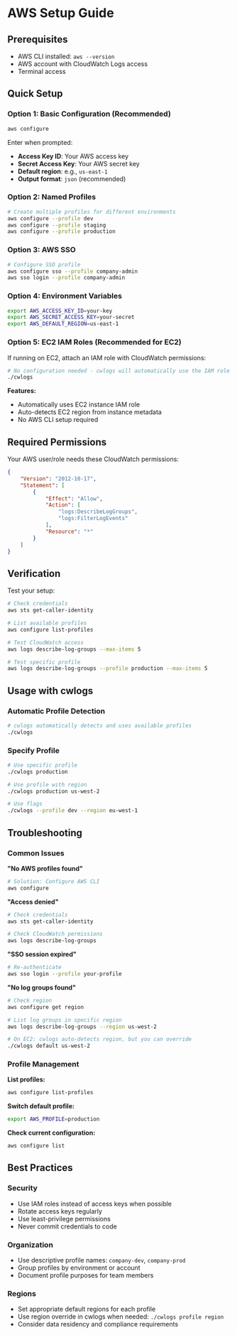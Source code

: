# AWS Setup Guide

## Prerequisites

- AWS CLI installed: `aws --version`
- AWS account with CloudWatch Logs access
- Terminal access

## Quick Setup

### Option 1: Basic Configuration (Recommended)
```bash
aws configure
```
Enter when prompted:
- **Access Key ID**: Your AWS access key
- **Secret Access Key**: Your AWS secret key  
- **Default region**: e.g., `us-east-1`
- **Output format**: `json` (recommended)

### Option 2: Named Profiles
```bash
# Create multiple profiles for different environments
aws configure --profile dev
aws configure --profile staging  
aws configure --profile production
```

### Option 3: AWS SSO
```bash
# Configure SSO profile
aws configure sso --profile company-admin
aws sso login --profile company-admin
```

### Option 4: Environment Variables
```bash
export AWS_ACCESS_KEY_ID=your-key
export AWS_SECRET_ACCESS_KEY=your-secret
export AWS_DEFAULT_REGION=us-east-1
```

### Option 5: EC2 IAM Roles (Recommended for EC2)
If running on EC2, attach an IAM role with CloudWatch permissions:
```bash
# No configuration needed - cwlogs will automatically use the IAM role and detect the region
./cwlogs
```

**Features:**
- Automatically uses EC2 instance IAM role
- Auto-detects EC2 region from instance metadata
- No AWS CLI setup required

## Required Permissions

Your AWS user/role needs these CloudWatch permissions:

```json
{
    "Version": "2012-10-17",
    "Statement": [
        {
            "Effect": "Allow",
            "Action": [
                "logs:DescribeLogGroups",
                "logs:FilterLogEvents"
            ],
            "Resource": "*"
        }
    ]
}
```

## Verification

Test your setup:
```bash
# Check credentials
aws sts get-caller-identity

# List available profiles  
aws configure list-profiles

# Test CloudWatch access
aws logs describe-log-groups --max-items 5

# Test specific profile
aws logs describe-log-groups --profile production --max-items 5
```

## Usage with cwlogs

### Automatic Profile Detection
```bash
# cwlogs automatically detects and uses available profiles
./cwlogs
```

### Specify Profile
```bash
# Use specific profile
./cwlogs production

# Use profile with region
./cwlogs production us-west-2

# Use flags
./cwlogs --profile dev --region eu-west-1
```

## Troubleshooting

### Common Issues

**"No AWS profiles found"**
```bash
# Solution: Configure AWS CLI
aws configure
```

**"Access denied"**
```bash
# Check credentials
aws sts get-caller-identity

# Check CloudWatch permissions
aws logs describe-log-groups
```

**"SSO session expired"**
```bash
# Re-authenticate
aws sso login --profile your-profile
```

**"No log groups found"**
```bash
# Check region
aws configure get region

# List log groups in specific region
aws logs describe-log-groups --region us-west-2

# On EC2: cwlogs auto-detects region, but you can override
./cwlogs default us-west-2
```

### Profile Management

**List profiles:**
```bash
aws configure list-profiles
```

**Switch default profile:**
```bash
export AWS_PROFILE=production
```

**Check current configuration:**
```bash
aws configure list
```

## Best Practices

### Security
- Use IAM roles instead of access keys when possible
- Rotate access keys regularly
- Use least-privilege permissions
- Never commit credentials to code

### Organization
- Use descriptive profile names: `company-dev`, `company-prod`
- Group profiles by environment or account
- Document profile purposes for team members

### Regions
- Set appropriate default regions for each profile
- Use region override in cwlogs when needed: `./cwlogs profile region`
- Consider data residency and compliance requirements
